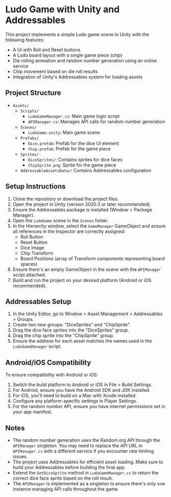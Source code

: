 # Ludo Game with Unity and Addressables

This project implements a simple Ludo game scene in Unity with the following features:
- A UI with Roll and Reset buttons
- A Ludo board layout with a single game piece (chip)
- Die rolling animation and random number generation using an online service
- Chip movement based on die roll results
- Integration of Unity's Addressables system for loading assets

## Project Structure

- `Assets/`
  - `Scripts/`
    - `LudoGameManager.cs`: Main game logic script
    - `APIManager.cs`: Manages API calls for random number generation
  - `Scenes/`
    - `LudoGame.unity`: Main game scene
  - `Prefabs/`
    - `Dice.prefab`: Prefab for the dice UI element
    - `Chip.prefab`: Prefab for the game piece
  - `Sprites/`
    - `DiceSprites/`: Contains sprites for dice faces
    - `ChipSprite.png`: Sprite for the game piece
  - `AddressableAssetsData/`: Contains Addressables configuration

## Setup Instructions

1. Clone the repository or download the project files.
2. Open the project in Unity (version 2020.3 or later recommended).
3. Ensure the Addressables package is installed (Window > Package Manager).
4. Open the `LudoGame` scene in the `Scenes` folder.
5. In the Hierarchy window, select the `GameManager` GameObject and ensure all references in the Inspector are correctly assigned:
   - Roll Button
   - Reset Button
   - Dice Image
   - Chip Transform
   - Board Positions (array of Transform components representing board spaces)
6. Ensure there's an empty GameObject in the scene with the `APIManager` script attached.
7. Build and run the project on your desired platform (Android or iOS recommended).

## Addressables Setup

1. In the Unity Editor, go to Window > Asset Management > Addressables > Groups.
2. Create two new groups: "DiceSprites" and "ChipSprite".
3. Drag the dice face sprites into the "DiceSprites" group.
4. Drag the chip sprite into the "ChipSprite" group.
5. Ensure the address for each asset matches the names used in the `LudoGameManager` script.

## Android/iOS Compatibility

To ensure compatibility with Android or iOS:
1. Switch the build platform to Android or iOS in File > Build Settings.
2. For Android, ensure you have the Android SDK and JDK installed.
3. For iOS, you'll need to build on a Mac with Xcode installed.
4. Configure any platform-specific settings in Player Settings.
5. For the random number API, ensure you have internet permissions set in your app manifest.

## Notes

- The random number generation uses the Random.org API through the `APIManager` singleton. You may need to replace the API URL in `APIManager.cs` with a different service if you encounter rate limiting issues.
- The project uses Addressables for efficient asset loading. Make sure to build your Addressables before building the final app.
- Extend the `GetDiceSprite` method in `LudoGameManager.cs` to return the correct dice face sprite based on the roll result.
- The `APIManager` is implemented as a singleton to ensure there's only one instance managing API calls throughout the game.
